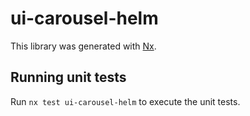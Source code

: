 # ui-carousel-helm

This library was generated with [Nx](https://nx.dev).

## Running unit tests

Run `nx test ui-carousel-helm` to execute the unit tests.

